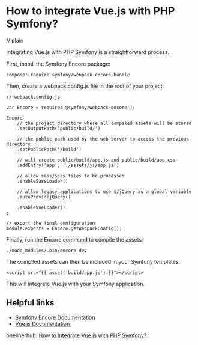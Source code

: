 # How to integrate Vue.js with PHP Symfony?
// plain

Integrating Vue.js with PHP Symfony is a straightforward process.

First, install the Symfony Encore package:
```
composer require symfony/webpack-encore-bundle
```

Then, create a webpack.config.js file in the root of your project:
```
// webpack.config.js

var Encore = require('@symfony/webpack-encore');

Encore
    // the project directory where all compiled assets will be stored
    .setOutputPath('public/build/')

    // the public path used by the web server to access the previous directory
    .setPublicPath('/build')

    // will create public/build/app.js and public/build/app.css
    .addEntry('app', './assets/js/app.js')

    // allow sass/scss files to be processed
    .enableSassLoader()

    // allow legacy applications to use $/jQuery as a global variable
    .autoProvidejQuery()

    .enableVueLoader()
;

// export the final configuration
module.exports = Encore.getWebpackConfig();
```

Finally, run the Encore command to compile the assets:
```
./node_modules/.bin/encore dev
```

The compiled assets can then be included in your Symfony templates:
```
<script src="{{ asset('build/app.js') }}"></script>
```

This will integrate Vue.js with your Symfony application.

## Helpful links
- [Symfony Encore Documentation](https://symfony.com/doc/current/frontend.html)
- [Vue.js Documentation](https://vuejs.org/v2/guide/)

onelinerhub: [How to integrate Vue.js with PHP Symfony?](https://onelinerhub.com/php-symfony/how-to-integrate-vue.js-with-php-symfony)